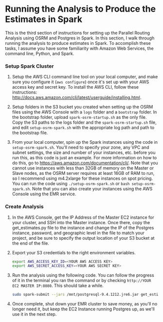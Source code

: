 # Running the Analysis to Produce the Estimates in Spark

This is the third section of instructions for setting up the Parallel Routing Analysis using OSRM and Postgres in Spark. In this section, I walk through running the analysis to produce estimates in Spark. To accomplish these tasks, I assume you have some familiarity with Amazon Web Services, the command line, Python, and Spark.

### Setup Spark Cluster

1. Setup the AWS CLI command line tool on your local computer, and make sure you configure it (`aws configure`) once it's set up with your AWS access key and secret key. To install the AWS CLI, follow these instructions: http://docs.aws.amazon.com/cli/latest/userguide/installing.html.

2. Setup folders in the S3 bucket you created when setting up the OSRM files using the AWS Console with a `logs` folder and a `bootstrap` folder. In the bootstrap folder, upload `spark-osrm-startup.sh` as the only file. Copy the S3 paths to the logs folder and the `spark-osrm-startup.sh` file, and edit `setup-osrm-spark.sh` with the appropriate log path and path to the bootstrap file.

3. From your local computer, spin up the Spark instances using the code in `setup-osrm-spark.sh`. You'll need to specify your zone, any VPC and subnet settings, the size and number of your instances, etc. before you run this, as this code is just an example. For more information on how to do this, go to https://aws.amazon.com/documentation/cli/. Note that you cannot use instances with less than 32GB of memory on the Master or Slave nodes, as the OSRM server requires at least 16GB of RAM to run, so I recommend using m4.2xlarge for these instances on spot pricing. You can run the code using `./setup-osrm-spark.sh` or `bash setup-osrm-spark.sh`. Note that you can also create your instances using the AWS Console using the EMR service.

### Create Analysis

1. In the AWS Console, get the IP Address of the Master EC2 instance for your cluster, and SSH into the Master instance. Once there, copy the get_estimates.py file to the instance and change the IP of the Postgres instance, password, and geographic level in the file to match your project, and be sure to specify the output location of your S3 bucket at the end of the file.

2. Export your S3 credentials to the right environment variables.

   ```bash
   export AWS_ACCESS_KEY_ID=<YOUR AWS ACCESS KEY>
   export AWS_SECRET_ACCESS_KEY=<YOUR AWS SECRET KEY>
   ```

3. Run the analysis using the following code. You can follow the progress of it in the terminal you ran the command or by checking `http://YOUR EC2 MASTER IP:8080`. This should take a while.

   ```bash
   sudo spark-submit --jars /mnt/postgresql-9.4.1212.jre6.jar get_estimates.py
   ```

4. Once complete, shut down your EMR cluster to save money, as you'll no longer need it, but keep the EC2 Instance running Postgres up, as we'll use it in the next step.